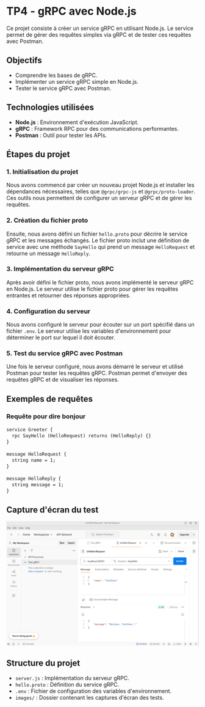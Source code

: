 # TP4 - gRPC avec Node.js

Ce projet consiste à créer un service gRPC en utilisant Node.js. Le service permet de gérer des requêtes simples via gRPC et de tester ces requêtes avec Postman.

## Objectifs

- Comprendre les bases de gRPC.
- Implémenter un service gRPC simple en Node.js.
- Tester le service gRPC avec Postman.

## Technologies utilisées

- **Node.js** : Environnement d'exécution JavaScript.
- **gRPC** : Framework RPC pour des communications performantes.
- **Postman** : Outil pour tester les APIs.

## Étapes du projet

### 1. Initialisation du projet

Nous avons commencé par créer un nouveau projet Node.js et installer les dépendances nécessaires, telles que `@grpc/grpc-js` et `@grpc/proto-loader`. Ces outils nous permettent de configurer un serveur gRPC et de gérer les requêtes.

### 2. Création du fichier proto

Ensuite, nous avons défini un fichier `hello.proto` pour décrire le service gRPC et les messages échangés. Le fichier proto inclut une définition de service avec une méthode `SayHello` qui prend un message `HelloRequest` et retourne un message `HelloReply`.

### 3. Implémentation du serveur gRPC

Après avoir défini le fichier proto, nous avons implémenté le serveur gRPC en Node.js. Le serveur utilise le fichier proto pour gérer les requêtes entrantes et retourner des réponses appropriées.

### 4. Configuration du serveur

Nous avons configuré le serveur pour écouter sur un port spécifié dans un fichier `.env`. Le serveur utilise les variables d'environnement pour déterminer le port sur lequel il doit écouter.

### 5. Test du service gRPC avec Postman

Une fois le serveur configuré, nous avons démarré le serveur et utilisé Postman pour tester les requêtes gRPC. Postman permet d'envoyer des requêtes gRPC et de visualiser les réponses.

## Exemples de requêtes

### Requête pour dire bonjour

```plaintext
service Greeter {
  rpc SayHello (HelloRequest) returns (HelloReply) {}
}

message HelloRequest {
  string name = 1;
}

message HelloReply {
  string message = 1;
}
```

## Capture d'écran du test

![Test gRPC dans Postman](images/test.png)

## Structure du projet

- `server.js` : Implémentation du serveur gRPC.
- `hello.proto` : Définition du service gRPC.
- `.env` : Fichier de configuration des variables d'environnement.
- `images/` : Dossier contenant les captures d'écran des tests.


